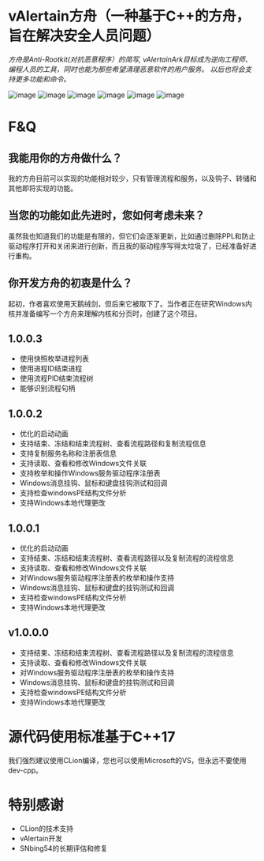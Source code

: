 # vAlertain方舟（一种基于C++的方舟，旨在解决安全人员问题）


_方舟是Anti-Rootkit(对抗恶意程序）的简写, vAlertainArk目标成为逆向工程师、编程人员的工具，同时也能为那些希望清理恶意软件的用户服务。 以后也将会支持更多功能和命令。_

![image](https://img.shields.io/badge/Windows-tool-blue)
![image](https://img.shields.io/badge/Windows-vAlerian-gree)
![image](https://img.shields.io/badge/Windows-Ark-blue)
![image](https://img.shields.io/badge/Windows-Ring3-gree)
![image](https://img.shields.io/badge/Windows-Ring0-gree)
![image](https://img.shields.io/badge/Windows-API-gree)

# F&Q
## 我能用你的方舟做什么？
我的方舟目前可以实现的功能相对较少，只有管理流程和服务，以及钩子、转储和其他即将实现的功能。
## 当您的功能如此先进时，您如何考虑未来？
虽然我也知道我们的功能是有限的，但它们会逐渐更新，比如通过删除PPL和防止驱动程序打开和关闭来进行创新，而且我的驱动程序写得太垃圾了，已经准备好进行重构。
## 你开发方舟的初衷是什么？
起初，作者喜欢使用天鹅绒剑，但后来它被取下了。当作者正在研究Windows内核并准备编写一个方舟来理解内核和分页时，创建了这个项目。

## 1.0.0.3
* 使用快照枚举进程列表
* 使用进程ID结束进程
* 使用流程PID结束流程树
* 能够识别流程句柄

## 1.0.0.2
* 优化的启动动画
* 支持结束、冻结和结束流程树、查看流程路径和复制流程信息
* 支持复制服务名称和注册表信息
* 支持读取、查看和修改Windows文件关联
* 支持枚举和操作Windows服务驱动程序注册表
* Windows消息挂钩、鼠标和键盘挂钩测试和回调
* 支持检查windowsPE结构文件分析
* 支持Windows本地代理更改

## 1.0.0.1
* 优化的启动动画
* 支持结束、冻结和结束流程树、查看流程路径以及复制流程的流程信息
* 支持读取、查看和修改Windows文件关联
* 对Windows服务驱动程序注册表的枚举和操作支持
* Windows消息挂钩、鼠标和键盘的挂钩测试和回调
* 支持检查windowsPE结构文件分析
* 支持Windows本地代理更改

## v1.0.0.0

* 支持结束、冻结和结束流程树、查看流程路径以及复制流程的流程信息
* 支持读取、查看和修改Windows文件关联
* 对Windows服务驱动程序注册表的枚举和操作支持
* Windows消息挂钩、鼠标和键盘的挂钩测试和回调
* 支持检查windowsPE结构文件分析
* 支持Windows本地代理更改

# 源代码使用标准基于C++17
我们强烈建议使用CLion编译，您也可以使用Microsoft的VS，但永远不要使用dev-cpp。

# 特别感谢
* CLion的技术支持
* vAlertain开发
* SNbing54的长期评估和修复
  

